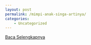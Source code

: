 ```yaml
---
layout: post
permalink: /mimpi-anak-singa-artinya/
categories:
    - Uncategorized
---
```


[Baca Selengkapnya](/08)